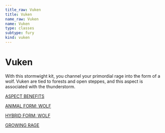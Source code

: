 ```yaml
---
title_raw: Vuken
title: Vuken
name_raw: Vuken
name: Vuken
type: classes
subtype: fury
kind: vuken
---
```


# Vuken

With this stormwight kit, you channel your primordial rage into the form of a wolf. Vuken are tied to forests and open steppes, and this aspect is associated with the thunderstorm.

[ASPECT BENEFITS](./Aspect%20Benefits.md)

[ANIMAL FORM: WOLF](./Animal%20Form%20Wolf.md)

[HYBRID FORM: WOLF](./Hybrid%20Form%20Wolf/Hybrid%20Form%20Wolf.md)

[GROWING RAGE](./Growing%20Rage/Growing%20Rage.md)
